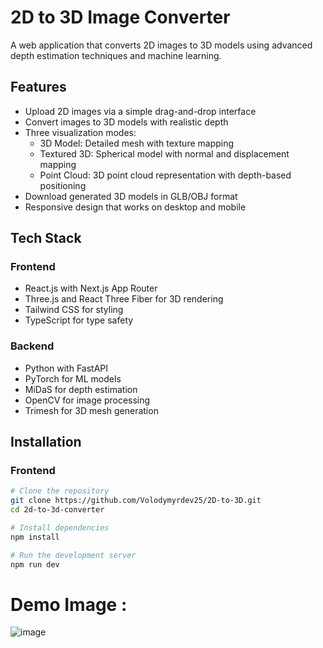 # 2D to 3D Image Converter

A web application that converts 2D images to 3D models using advanced depth estimation techniques and machine learning.


## Features

- Upload 2D images via a simple drag-and-drop interface
- Convert images to 3D models with realistic depth
- Three visualization modes:
  - 3D Model: Detailed mesh with texture mapping
  - Textured 3D: Spherical model with normal and displacement mapping
  - Point Cloud: 3D point cloud representation with depth-based positioning
- Download generated 3D models in GLB/OBJ format
- Responsive design that works on desktop and mobile

## Tech Stack

### Frontend
- React.js with Next.js App Router
- Three.js and React Three Fiber for 3D rendering
- Tailwind CSS for styling
- TypeScript for type safety

### Backend
- Python with FastAPI
- PyTorch for ML models
- MiDaS for depth estimation
- OpenCV for image processing
- Trimesh for 3D mesh generation

## Installation

### Frontend

```bash
# Clone the repository
git clone https://github.com/Volodymyrdev25/2D-to-3D.git
cd 2d-to-3d-converter

# Install dependencies
npm install

# Run the development server
npm run dev
```
# Demo Image : 
![image](https://github.com/user-attachments/assets/9ebd4285-8192-4bcb-9130-520d8eacf8c0)



